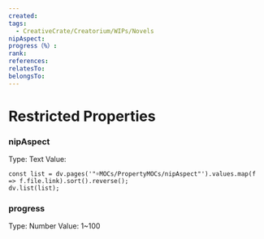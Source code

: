 ```yaml
---
created: 
tags:
  - CreativeCrate/Creatorium/WIPs/Novels
nipAspect: 
progress（%）: 
rank: 
references: 
relatesTo: 
belongsTo: 
---
```

# Restricted Properties
### nipAspect
Type: Text
Value: 
```dataviewjs
const list = dv.pages('"☼MOCs/PropertyMOCs/nipAspect"').values.map(f => f.file.link).sort().reverse();
dv.list(list);
```
### progress
Type: Number
Value: 1~100 
